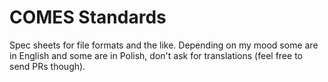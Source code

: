 # COMES Standards

Spec sheets for file formats and the like. Depending on my mood some are in
English and some are in Polish, don't ask for translations (feel free to send
PRs though).
